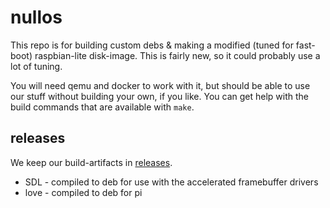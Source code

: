 # nullos

This repo is for building custom debs & making a modified (tuned for fast-boot) raspbian-lite disk-image. This is fairly new, so it could probably use a lot of tuning.

You will need qemu and docker to work with it, but should be able to use our stuff without building your own, if you like. You can get help with the build commands that are available with `make`.


## releases

We keep our build-artifacts in [releases](https://github.com/notnullgames/nullos2/releases).

- SDL - compiled to deb for use with the accelerated framebuffer drivers
- love - compiled to deb for pi